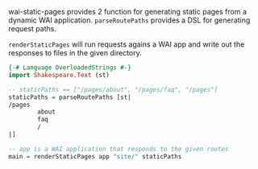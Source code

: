 wai-static-pages provides 2 function for generating static pages from a dynamic WAI application.
`parseRoutePaths` provides a DSL for generating request paths.

`renderStaticPages` will run requests agains a WAI app and write out the responses to files in the given directory.


``` haskell
{-# Language OverloadedStrings #-}
import Shakespeare.Text (st)

-- staticPaths == ["/pages/about", "/pages/faq", "/pages"]
staticPaths = parseRoutePaths [st|
/pages
        about
        faq
        /
|]

-- app is a WAI application that responds to the given routes
main = renderStaticPages app "site/" staticPaths
```
